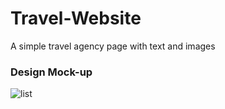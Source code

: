# Travel-Website
A simple travel agency page with text and images

### Design Mock-up

![list](./images/mockup.png)
